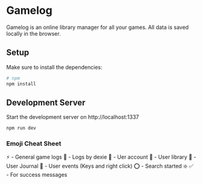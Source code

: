 # Gamelog

Gamelog is an online library manager for all your games.
All data is saved locally in the browser.

## Setup

Make sure to install the dependencies:

```bash
# npm
npm install

```

## Development Server

Start the development server on http://localhost:1337

```bash
npm run dev
```

### Emoji Cheat Sheet

⚡ - General game logs
💽 - Logs by dexie
🥸 - Uer account
🎴 - User library
📜 - User Journal
🔅 - User events (Keys and right click)
⭕ - Search started
❇️ ✅ - For success messages
